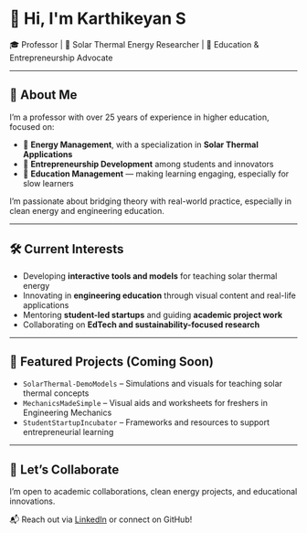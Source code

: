 # 👋 Hi, I'm Karthikeyan S

🎓 Professor | 🔆 Solar Thermal Energy Researcher | 🚀 Education & Entrepreneurship Advocate

---

## 🌟 About Me

I’m a professor with over 25 years of experience in higher education, focused on:

- 🔆 **Energy Management**, with a specialization in **Solar Thermal Applications**
- 🚀 **Entrepreneurship Development** among students and innovators
- 🎯 **Education Management** — making learning engaging, especially for slow learners

I’m passionate about bridging theory with real-world practice, especially in clean energy and engineering education.

---

## 🛠️ Current Interests

- Developing **interactive tools and models** for teaching solar thermal energy
- Innovating in **engineering education** through visual content and real-life applications
- Mentoring **student-led startups** and guiding **academic project work**
- Collaborating on **EdTech and sustainability-focused research**

---

## 📌 Featured Projects (Coming Soon)

- `SolarThermal-DemoModels` – Simulations and visuals for teaching solar thermal concepts  
- `MechanicsMadeSimple` – Visual aids and worksheets for freshers in Engineering Mechanics  
- `StudentStartupIncubator` – Frameworks and resources to support entrepreneurial learning  

---

## 🤝 Let’s Collaborate

I’m open to academic collaborations, clean energy projects, and educational innovations.

📬 Reach out via [LinkedIn](https://www.linkedin.com) or connect on GitHub!

